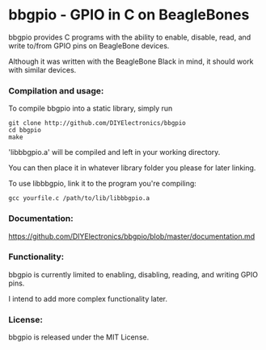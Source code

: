 bbgpio - GPIO in C on BeagleBones
===================================================

bbgpio provides C programs with the ability to enable, disable, read, and write to/from 
GPIO pins on BeagleBone devices.

Although it was written with the BeagleBone Black in mind, it should work with similar devices.

### Compilation and usage:
To compile bbgpio into a static library, simply run
```
git clone http://github.com/DIYElectronics/bbgpio
cd bbgpio
make
```
'libbbgpio.a' will be compiled and left in your working directory.

You can then place it in whatever library folder you please for later linking.

To use libbbgpio, link it to the program you're compiling:
```
gcc yourfile.c /path/to/lib/libbbgpio.a
```

### Documentation:
https://github.com/DIYElectronics/bbgpio/blob/master/documentation.md

### Functionality:
bbgpio is currently limited to enabling, disabling, reading, and writing GPIO pins.

I intend to add more complex functionality later.

### License:
bbgpio is released under the MIT License.